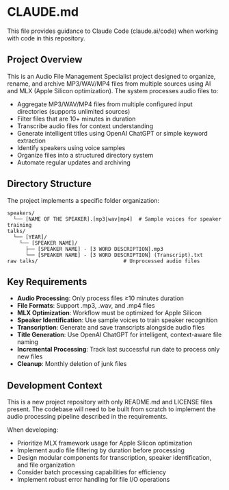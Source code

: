 # CLAUDE.md

This file provides guidance to Claude Code (claude.ai/code) when working with code in this repository.

## Project Overview

This is an Audio File Management Specialist project designed to organize, rename, and archive MP3/WAV/MP4 files from multiple sources using AI and MLX (Apple Silicon optimization). The system processes audio files to:

- Aggregate MP3/WAV/MP4 files from multiple configured input directories (supports unlimited sources)
- Filter files that are 10+ minutes in duration
- Transcribe audio files for context understanding
- Generate intelligent titles using OpenAI ChatGPT or simple keyword extraction
- Identify speakers using voice samples
- Organize files into a structured directory system
- Automate regular updates and archiving

## Directory Structure

The project implements a specific folder organization:

```
speakers/
  └── [NAME OF THE SPEAKER].[mp3|wav|mp4]  # Sample voices for speaker training
talks/
  └── [YEAR]/
    └── [SPEAKER NAME]/
      ├── [SPEAKER NAME] - [3 WORD DESCRIPTION].mp3
      └── [SPEAKER NAME] - [3 WORD DESCRIPTION] (Transcript).txt
raw talks/                            # Unprocessed audio files
```

## Key Requirements

- **Audio Processing**: Only process files ≥10 minutes duration
- **File Formats**: Support .mp3, .wav, and .mp4 files
- **MLX Optimization**: Workflow must be optimized for Apple Silicon
- **Speaker Identification**: Use sample voices to train speaker recognition
- **Transcription**: Generate and save transcripts alongside audio files
- **Title Generation**: Use OpenAI ChatGPT for intelligent, context-aware file naming
- **Incremental Processing**: Track last successful run date to process only new files
- **Cleanup**: Monthly deletion of junk files

## Development Context

This is a new project repository with only README.md and LICENSE files present. The codebase will need to be built from scratch to implement the audio processing pipeline described in the requirements.

When developing:
- Prioritize MLX framework usage for Apple Silicon optimization
- Implement audio file filtering by duration before processing
- Design modular components for transcription, speaker identification, and file organization
- Consider batch processing capabilities for efficiency
- Implement robust error handling for file I/O operations
